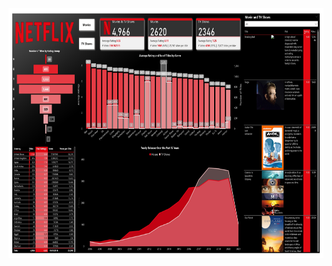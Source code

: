 <a href="./Netflix.pbix" target="_blank">
  <img src="./Netflix/preview.jpg" height="400" width="800" alt="Netflix Report Preview">
</a>
